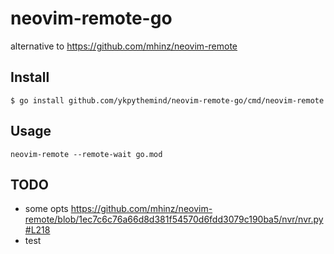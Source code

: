 # neovim-remote-go

alternative to https://github.com/mhinz/neovim-remote

## Install


```
$ go install github.com/ykpythemind/neovim-remote-go/cmd/neovim-remote
```


## Usage

```
neovim-remote --remote-wait go.mod
```

## TODO

- some opts https://github.com/mhinz/neovim-remote/blob/1ec7c6c76a66d8d381f54570d6fdd3079c190ba5/nvr/nvr.py#L218
- test
